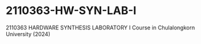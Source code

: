 # 2110363-HW-SYN-LAB-I
2110363 HARDWARE SYNTHESIS LABORATORY I Course in Chulalongkorn University (2024)
